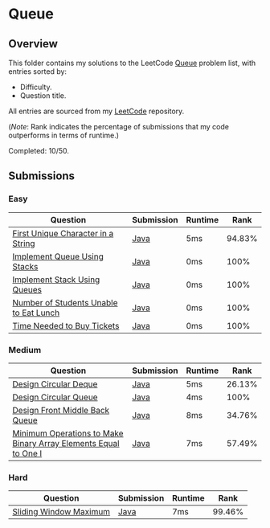 # Queue

## Overview
This folder contains my solutions to the LeetCode [Queue](https://leetcode.com/problem-list/queue/) problem list,
with entries sorted by:
- Difficulty.
- Question title.

All entries are sourced from my [LeetCode](https://github.com/shumarb/leetcode) repository.

(*Note*: Rank indicates the percentage of submissions that my code outperforms in terms of runtime.)

Completed: 10/50.

## Submissions
### Easy
| Question                                                                                                                    | Submission                                                                                              | Runtime | Rank   |
|-----------------------------------------------------------------------------------------------------------------------------|---------------------------------------------------------------------------------------------------------|---------|--------|
| [First Unique Character in a String](https://leetcode.com/problems/first-unique-character-in-a-string/description/)         | [Java](https://github.com/shumarb/leetcode/blob/main/submissions/FirstUniqueCharacterInAString.java)    | 5ms     | 94.83% |
| [Implement Queue Using Stacks](https://leetcode.com/problems/implement-queue-using-stacks/description/)                     | [Java](https://github.com/shumarb/leetcode/blob/main/submissions/ImplementQueueUsingStacks.java)        | 0ms     | 100%   |
| [Implement Stack Using Queues](https://leetcode.com/problems/implement-stack-using-queues/description/)                     | [Java](https://github.com/shumarb/leetcode/blob/main/submissions/ImplementStackUsingQueues.java)        | 0ms     | 100%   |
| [Number of Students Unable to Eat Lunch](https://leetcode.com/problems/number-of-students-unable-to-eat-lunch/description/) | [Java](https://github.com/shumarb/leetcode/blob/main/submissions/NumberOfStudentsUnableToEatLunch.java) | 0ms     | 100%   |
| [Time Needed to Buy Tickets](https://leetcode.com/problems/time-needed-to-buy-tickets/description/)                         | [Java](https://github.com/shumarb/leetcode/blob/main/submissions/TimeNeedToBuyTickets.java)             | 0ms     | 100%   |

### Medium
| Question                                                                                                                                                                      | Submission                                                                                                                     | Runtime | Rank   |
|-------------------------------------------------------------------------------------------------------------------------------------------------------------------------------|--------------------------------------------------------------------------------------------------------------------------------|---------|--------|
| [Design Circular Deque](https://leetcode.com/problems/design-circular-deque/description/)                                                                                     | [Java](https://github.com/shumarb/leetcode/blob/main/submissions/MyCircularDeque.java)                                         | 5ms     | 26.13% |
| [Design Circular Queue](https://leetcode.com/problems/design-circular-queue/description/)                                                                                     | [Java](https://github.com/shumarb/leetcode/blob/main/submissions/MyCircularQueue.java)                                         | 4ms     | 100%   |
| [Design Front Middle Back Queue](https://leetcode.com/problems/design-front-middle-back-queue/description/)                                                                   | [Java](https://github.com/shumarb/leetcode/blob/main/submissions/FrontMiddleBackQueue.java)                                    | 8ms     | 34.76% |
| [Minimum Operations to Make Binary Array Elements Equal to One I](https://leetcode.com/problems/minimum-operations-to-make-binary-array-elements-equal-to-one-i/description/) | [Java](https://github.com/shumarb/leetcode/blob/main/submissions/MinimumOperationsToMakeBinaryArrayElementsEqualToOneOne.java) | 7ms     | 57.49% |

### Hard
| Question                                                                                            | Submission                                                                                  | Runtime | Rank   |
|-----------------------------------------------------------------------------------------------------|---------------------------------------------------------------------------------------------|---------|--------|
| [Sliding Window Maximum](https://leetcode.com/problems/sliding-window-maximum/description/)         | [Java](https://github.com/shumarb/leetcode/blob/main/submissions/SlidingWindowMaximum.java) | 7ms     | 99.46% |

